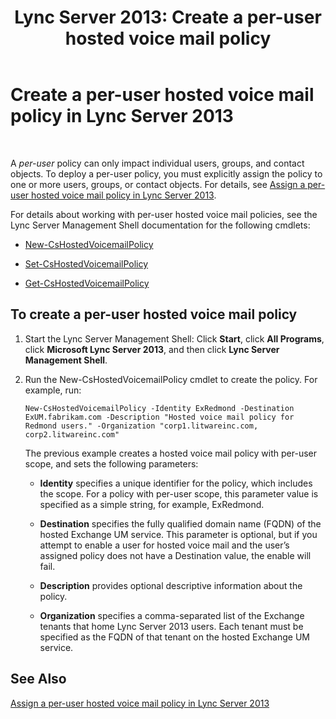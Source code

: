 ﻿---
title: 'Lync Server 2013: Create a per-user hosted voice mail policy'
TOCTitle: Create a per-user hosted voice mail policy
ms:assetid: 39018a7c-e0c3-46a2-be4e-05604ec67a50
ms:mtpsurl: https://technet.microsoft.com/en-us/library/Gg425867(v=OCS.15)
ms:contentKeyID: 48183902
ms.date: 07/23/2014
mtps_version: v=OCS.15
---

# Create a per-user hosted voice mail policy in Lync Server 2013

 


A *per-user* policy can only impact individual users, groups, and contact objects. To deploy a per-user policy, you must explicitly assign the policy to one or more users, groups, or contact objects. For details, see [Assign a per-user hosted voice mail policy in Lync Server 2013](lync-server-2013-assign-a-per-user-hosted-voice-mail-policy.md).

For details about working with per-user hosted voice mail policies, see the Lync Server Management Shell documentation for the following cmdlets:

  - [New-CsHostedVoicemailPolicy](https://technet.microsoft.com/en-us/library/gg398653\(v=ocs.15\))

  - [Set-CsHostedVoicemailPolicy](https://technet.microsoft.com/en-us/library/gg412722\(v=ocs.15\))

  - [Get-CsHostedVoicemailPolicy](https://technet.microsoft.com/en-us/library/gg398348\(v=ocs.15\))

## To create a per-user hosted voice mail policy

1.  Start the Lync Server Management Shell: Click **Start**, click **All Programs**, click **Microsoft Lync Server 2013**, and then click **Lync Server Management Shell**.

2.  Run the New-CsHostedVoicemailPolicy cmdlet to create the policy. For example, run:
    
        New-CsHostedVoicemailPolicy -Identity ExRedmond -Destination ExUM.fabrikam.com -Description "Hosted voice mail policy for Redmond users." -Organization "corp1.litwareinc.com, corp2.litwareinc.com"
    
    The previous example creates a hosted voice mail policy with per-user scope, and sets the following parameters:
    
      - **Identity** specifies a unique identifier for the policy, which includes the scope. For a policy with per-user scope, this parameter value is specified as a simple string, for example, ExRedmond.
    
      - **Destination** specifies the fully qualified domain name (FQDN) of the hosted Exchange UM service. This parameter is optional, but if you attempt to enable a user for hosted voice mail and the user’s assigned policy does not have a Destination value, the enable will fail.
    
      - **Description** provides optional descriptive information about the policy.
    
      - **Organization** specifies a comma-separated list of the Exchange tenants that home Lync Server 2013 users. Each tenant must be specified as the FQDN of that tenant on the hosted Exchange UM service.

## See Also


[Assign a per-user hosted voice mail policy in Lync Server 2013](lync-server-2013-assign-a-per-user-hosted-voice-mail-policy.md)

